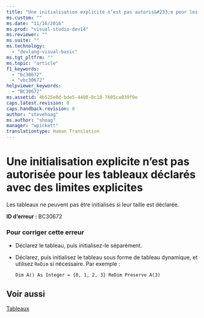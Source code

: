 ```yaml
---
title: "Une initialisation explicite n’est pas autoris&#233;e pour les tableaux d&#233;clar&#233;s avec des limites explicites | Microsoft Docs"
ms.custom: ""
ms.date: "11/16/2016"
ms.prod: "visual-studio-dev14"
ms.reviewer: ""
ms.suite: ""
ms.technology: 
  - "devlang-visual-basic"
ms.tgt_pltfrm: ""
ms.topic: "article"
f1_keywords: 
  - "bc30672"
  - "vbc30672"
helpviewer_keywords: 
  - "BC30672"
ms.assetid: 4b525e8d-bde5-4408-8c10-7605ca039f0e
caps.latest.revision: 8
caps.handback.revision: 8
author: "stevehoag"
ms.author: "shoag"
manager: "wpickett"
translationtype: Human Translation
---
```

# Une initialisation explicite n’est pas autoris&#233;e pour les tableaux d&#233;clar&#233;s avec des limites explicites
Les tableaux ne peuvent pas être initialisés si leur taille est déclarée.  
  
 **ID d’erreur :** BC30672  
  
### Pour corriger cette erreur  
  
-   Déclarez le tableau, puis initialisez\-le séparément.  
  
-   Déclarez, puis initialisez le tableau sous forme de tableau dynamique, et utilisez `ReDim` si nécessaire. Par exemple :  
  
    ```  
    Dim A() As Integer = {0, 1, 2, 3} ReDim Preserve A(3)  
    ```  
  
## Voir aussi  
 [Tableaux](../../visual-basic/programming-guide/language-features/arrays/index.md)